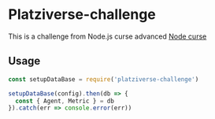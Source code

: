 # Platziverse-challenge
This is a challenge from Node.js curse advanced [Node curse](https://platzi.com/clases/nodejs/)

## Usage

``` js
const setupDataBase = require('platziverse-challenge')

setupDataBase(config).then(db => {
  const { Agent, Metric } = db
}).catch(err => console.error(err))

```